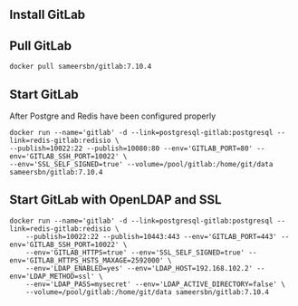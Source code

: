 ## Install GitLab

## Pull GitLab
	docker pull sameersbn/gitlab:7.10.4	

## Start GitLab
After Postgre and Redis have been configured properly

	docker run --name='gitlab' -d --link=postgresql-gitlab:postgresql --link=redis-gitlab:redisio \
	--publish=10022:22 --publish=10080:80 --env='GITLAB_PORT=80' --env='GITLAB_SSH_PORT=10022' \
	--env='SSL_SELF_SIGNED=true' --volume=/pool/gitlab:/home/git/data sameersbn/gitlab:7.10.4

## Start GitLab with OpenLDAP and SSL
	docker run --name='gitlab' -d --link=postgresql-gitlab:postgresql --link=redis-gitlab:redisio \
		--publish=10022:22 --publish=10443:443 --env='GITLAB_PORT=443' --env='GITLAB_SSH_PORT=10022' \
		--env='GITLAB_HTTPS=true' --env='SSL_SELF_SIGNED=true' --env='GITLAB_HTTPS_HSTS_MAXAGE=2592000' \
		--env='LDAP_ENABLED=yes' --env='LDAP_HOST=192.168.102.2' --env='LDAP_METHOD=ssl' \
		--env='LDAP_PASS=mysecret' --env='LDAP_ACTIVE_DIRECTORY=false' \
		--volume=/pool/gitlab:/home/git/data sameersbn/gitlab:7.10.4
